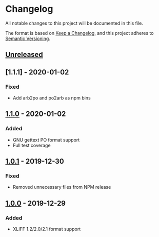 # Changelog

All notable changes to this project will be documented in this file.

The format is based on [Keep a Changelog](https://keepachangelog.com/en/1.0.0/),
and this project adheres to [Semantic Versioning](https://semver.org/spec/v2.0.0.html).

## [Unreleased]

## [1.1.1] - 2020-01-02

### Fixed

- Add arb2po and po2arb as npm bins

## [1.1.0] - 2020-01-02

### Added

- GNU gettext PO format support
- Full test coverage

## [1.0.1] - 2019-12-30

### Fixed

- Removed unnecessary files from NPM release

## [1.0.0] - 2019-12-29

### Added

- XLIFF 1.2/2.0/2.1 format support

[unreleased]: https://github.com/trufi-association/arb-convert/compare/v1.1.0...HEAD
[1.1.0]: https://github.com/trufi-association/arb-convert/compare/v1.0.1...v1.1.0
[1.0.1]: https://github.com/trufi-association/arb-convert/compare/v1.0.0...v1.0.1
[1.0.0]: https://github.com/trufi-association/arb-convert/releases/tag/v1.0.0
